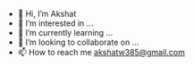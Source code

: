 - 👋 Hi, I’m Akshat
- 👀 I’m interested in ...
- 🌱 I’m currently learning ...
- 💞️ I’m looking to collaborate on ...
- 📫 How to reach me akshatw385@gmail.com

<!---
AkshaT-18/AkshaT-18 is a ✨ special ✨ repository because its `README.md` (this file) appears on your GitHub profile.
You can click the Preview link to take a look at your changes.
--->
